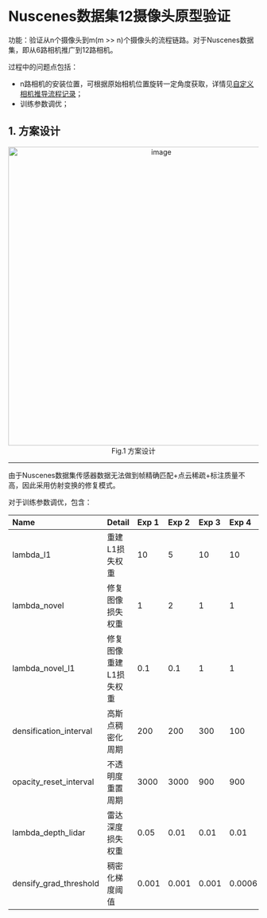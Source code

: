 # Nuscenes数据集12摄像头原型验证

功能：验证从n个摄像头到m(m >> n)个摄像头的流程链路。对于Nuscenes数据集，即从6路相机推广到12路相机。

过程中的问题点包括：
* n路相机的安装位置，可根据原始相机位置旋转一定角度获取，详情见[自定义相机推导流程记录](https://github.com/tianshapojun/Saimo/blob/main/3D%20GS/0801_Customized%20Cameras.md)；
* 训练参数调优；

## 1. 方案设计
<div align=center> 
  <img width="600ptx" alt="image" src="https://github.com/user-attachments/assets/bab0fa35-5c23-44f9-a2df-85b30b9bb46e" />   
</div>
<div align=center> 
  Fig.1 方案设计
</div>

---

由于Nuscenes数据集传感器数据无法做到帧精确匹配+点云稀疏+标注质量不高，因此采用仿射变换的修复模式。

对于训练参数调优，包含：

| Name                   |      Detail             |  Exp 1  |  Exp 2  |  Exp 3  |  Exp 4  |  Exp 5  |  Exp 6  
|:-----------------------|:------------------------|:--------|:--------|:--------|:--------|:--------|:--------|
|lambda_l1               |重建L1损失权重            | 10      |  5      |  10     |  10     |  10     |  10     |
|lambda_novel            |修复图像损失权重          |  1      |  2      |  1      |  1      |  1      |  0.1    |
|lambda_novel_l1         |修复图像重建L1损失权重     | 0.1     | 0.1     |  1     |  1       |  10     |  10     |
|densification_interval  |高斯点稠密化周期          | 200     |  200    |  300    |  100    |  300    |  100    |
|opacity_reset_interval  |不透明度重置周期          | 3000    | 3000    |  900    |  900    |  900    |  900    |
|lambda_depth_lidar      |雷达深度损失权重          | 0.05    |  0.01   | 0.01    |  0.01   |  0.01   |  0.01   |
|densify_grad_threshold  |稠密化梯度阈值            | 0.001   |  0.001  | 0.001   |  0.0006 |  0.0006 |  0.0006 |

